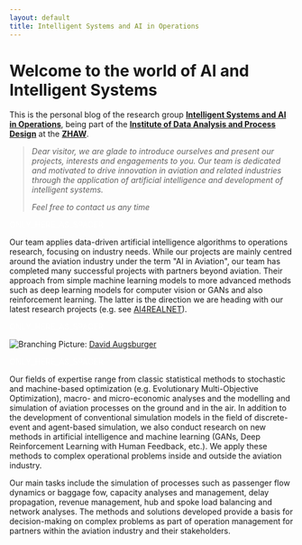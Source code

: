```yaml
---
layout: default
title: Intelligent Systems and AI in Operations
---
```


# **Welcome to the world of AI and Intelligent Systems**


This is the personal blog of the research group [**Intelligent Systems and AI in Operations**](https://www.zhaw.ch/en/engineering/institute-zentren/idp/forschungsthemen/operation-in-aviation/), being part 
of the [**Institute of Data Analysis and Process Design**](https://www.zhaw.ch/en/engineering/institutes-centres/idp/) at the [**ZHAW**](https://www.zhaw.ch/en/university/).


> *Dear visitor,
we are glade to introduce ourselves and  present our projects, interests and engagements to you. Our team is dedicated and 
> motivated to drive innovation in aviation and related industries through the application of artificial intelligence 
> and development of intelligent systems.*
> 
> *Feel free to contact us any time*

<!--The code below is only used as spacer-->
<html>
  <p style="color:white;">ONLY_HERE_AS_SPACER</p>
</html>

Our team applies data-driven artificial intelligence algorithms to operations research, focusing on 
industry needs. While our projects are mainly centred around the aviation industry under the term "AI in Aviation", 
our team has completed many successful projects with partners beyond aviation. Their approach from simple machine learning 
models to more advanced methods such as deep learning models for computer vision or GANs and also reinforcement learning. 
The latter is the direction we are heading with our latest research projects (e.g. see [AI4REALNET](./pages/projects/ai4realnet.md)).


<!--The code below is only used as spacer-->
<html>
  <p style="color:white;">ONLY_HERE_AS_SPACER</p>
</html>

![Branching](./pictures/home_bild.png)
Picture: [David Augsburger](https://www.instagram.com/augsburgair/)

<!--The code below is only used as spacer-->
<html>
  <p style="color:white;">ONLY_HERE_AS_SPACER</p>
</html>

Our fields of expertise range from classic statistical methods to stochastic and machine-based optimization (e.g. Evolutionary Multi-Objective Optimization), 
macro- and micro-economic analyses and the modelling and simulation of aviation processes on the ground and in the air. In addition to the development of conventional 
simulation models in the field of discrete-event and agent-based simulation, we also conduct research on new methods in artificial intelligence and 
machine learning (GANs, Deep Reinforcement Learning with Human Feedback, etc.). We apply these methods to complex 
operational problems inside and outside the aviation industry. 

Our main tasks include the simulation of processes such as passenger flow dynamics or baggage fow, capacity analyses and management, delay propagation, 
revenue management, hub and spoke load balancing and network analyses. The methods and solutions developed provide a basis for decision-making on complex 
problems as part of operation management for partners within the aviation industry and their stakeholders.





